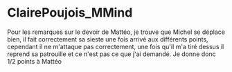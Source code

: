 # ClairePoujois_MMind

Pour les remarques sur le devoir de Mattéo, je trouve que Michel se déplace bien, il fait correctement sa sieste une fois arrivé aux différents points, cependant il ne m'attaque pas correctement, une fois qu'il m'a tiré dessus il reprend sa patrouille et ce n'est pas ce que j'ai demandé.
Je donne donc 1/2 points à Mattéo